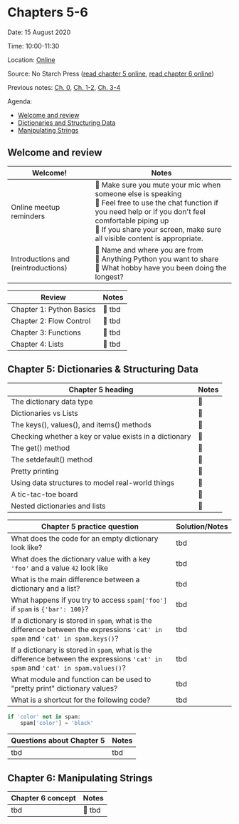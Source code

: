 # Chapters 5-6

Date: 15 August 2020

Time: 10:00-11:30

Location: [Online](https://meet.google.com/dxj-nevd-ypy)

Source: No Starch Press ([read chapter 5 online](https://automatetheboringstuff.com/2e/chapter5/), [read chapter 6 online](https://automatetheboringstuff.com/2e/chapter6/))

Previous notes: [Ch. 0](ch0.md), [Ch. 1-2](ch1-2.md), [Ch. 3-4](ch3-4.md)

Agenda:

- [Welcome and review](#welcome-and-review)
- [Dictionaries and Structuring Data](#chapter-5-dictionaries--structuring-data)
- [Manipulating Strings](#chapter-6-manipulating-strings)

## Welcome and review

**Welcome!** | **Notes** |
-- | --
Online meetup reminders |:sparkling_heart: Make sure you mute your mic when someone else is speaking<br>:sparkling_heart: Feel free to use the chat function if you need help or if you don't feel comfortable piping up<br>:sparkling_heart: If you share your screen, make sure all visible content is appropriate. |
Introductions and (reintroductions) | :sparkling_heart: Name and where you are from<br>:sparkling_heart: Anything Python you want to share<br>:sparkling_heart: What hobby have you been doing the longest?

**Review** | **Notes** |
-- | --
Chapter 1: Python Basics |:sparkling_heart: tbd
Chapter 2: Flow Control |:sparkling_heart: tbd
Chapter 3: Functions |:sparkling_heart: tbd
Chapter 4: Lists |:sparkling_heart: tbd

## Chapter 5: Dictionaries & Structuring Data

**Chapter 5 heading** | **Notes** |
-- | --
The dictionary data type | :sparkling_heart:
Dictionaries vs Lists | :sparkling_heart:
The keys(), values(), and items() methods | :sparkling_heart:
Checking whether a key or value exists in a dictionary | :sparkling_heart:
The get() method | :sparkling_heart:
The setdefault() method | :sparkling_heart:
Pretty printing | :sparkling_heart:
Using data structures to model real-world things | :sparkling_heart:
A tic-tac-toe board | :sparkling_heart:
Nested dictionaries and lists | :sparkling_heart:

**Chapter 5 practice question** | **Solution/Notes** |
-- | -- 
What does the code for an empty dictionary look like? | tbd
What does the dictionary value with a key `'foo'` and a value `42` look like | tbd
What is the main difference between a dictionary and a list? | tbd
What happens if you try to access `spam['foo']` if `spam` is `{'bar': 100}`? | tbd
If a dictionary is stored in `spam`, what is the difference between the expressions `'cat' in spam` and `'cat' in spam.keys()`? | tbd
If a dictionary is stored in `spam`, what is the difference between the expressions `'cat' in spam` and `'cat' in spam.values()`? | tbd
What module and function can be used to "pretty print" dictionary values? | tbd
What is a shortcut for the following code? | tbd
```python
if 'color' not in spam:
    spam['color'] = 'black'
```

**Questions about Chapter 5** | **Notes** |
-- | -- 
tbd | tbd

## Chapter 6: Manipulating Strings

**Chapter 6 concept** | **Notes** |
-- | --
tbd |:sparkling_heart: tbd
